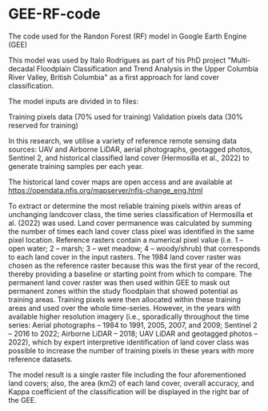 # GEE-RF-code
The code used for the Randon Forest (RF) model in Google Earth Engine (GEE)

This model was used by Italo Rodrigues as part of his PhD project "Multi-decadal Floodplain Classification and Trend Analysis in the Upper Columbia River Valley, British Columbia" as a first approach for land cover classification.

The model inputs are divided in to files:

Training pixels data (70% used for training)
Validation pixels data (30% reserved for training)

In this research, we utilise a variety of reference remote sensing data sources: UAV and Airborne LiDAR, aerial photographs, geotagged photos, Sentinel 2, and historical classified land cover (Hermosilla et al., 2022) to generate training samples per each year. 

The historical land cover maps are open access and are available at https://opendata.nfis.org/mapserver/nfis-change_eng.html

To extract or determine the most reliable training pixels within areas of unchanging landcover class, the time series classification of Hermosilla et al. (2022) was used. Land cover permanence was calculated by summing the number of times each land cover class pixel was identified in the same pixel location. Reference rasters contain a numerical pixel value (i.e. 1 – open water; 2 – marsh; 3 – wet meadow; 4 – woody/shrub) that corresponds to each land cover in the input rasters. The 1984 land cover raster was chosen as the reference raster because this was the first year of the record, thereby providing a baseline or starting point from which to compare. The permanent land cover raster was then used within GEE to mask out permanent zones within the study floodplain that showed potential as training areas. Training pixels were then allocated within these training areas and used over the whole time-series. However, in the years with available higher resolution imagery (i.e., sporadically throughout the time series: Aerial photographs – 1984 to 1991, 2005, 2007, and 2009; Sentinel 2 – 2016 to 2022; Airborne LiDAR – 2018; UAV LiDAR and geotagged photos – 2022), which by expert interpretive identification of land cover class was possible to increase the number of training pixels in these years with more reference datasets. 


The model result is a single raster file including the four aforementioned land covers; also, the area (km2) of each land cover, overall accuracy, and Kappa coefficient of the classification will be displayed in the right bar of the GEE.
